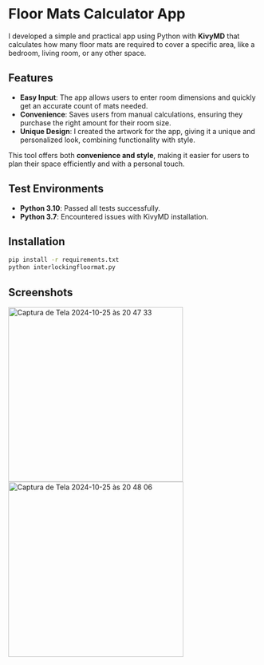 # Floor Mats Calculator App

I developed a simple and practical app using Python with **KivyMD** that calculates how many floor mats are required to cover a specific area, like a bedroom, living room, or any other space.

## Features

- **Easy Input**: The app allows users to enter room dimensions and quickly get an accurate count of mats needed.
- **Convenience**: Saves users from manual calculations, ensuring they purchase the right amount for their room size.
- **Unique Design**: I created the artwork for the app, giving it a unique and personalized look, combining functionality with style.

This tool offers both **convenience and style**, making it easier for users to plan their space efficiently and with a personal touch.

## Test Environments

- **Python 3.10**: Passed all tests successfully.
- **Python 3.7**: Encountered issues with KivyMD installation.

## Installation
```bash
pip install -r requirements.txt
python interlockingfloormat.py
```
## Screenshots

<img width="350" alt="Captura de Tela 2024-10-25 às 20 47 33" src="https://github.com/user-attachments/assets/db156617-81f5-4976-a89f-0b282f46b557">
<img width="351" alt="Captura de Tela 2024-10-25 às 20 48 06" src="https://github.com/user-attachments/assets/252b2468-9e1c-4044-afd5-711225998107">



